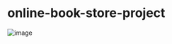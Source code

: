 # online-book-store-project


![image](https://github.com/gangabhavani2004/online-book-store-project/assets/124999631/38178140-068f-497b-bb31-40c393622df6)
